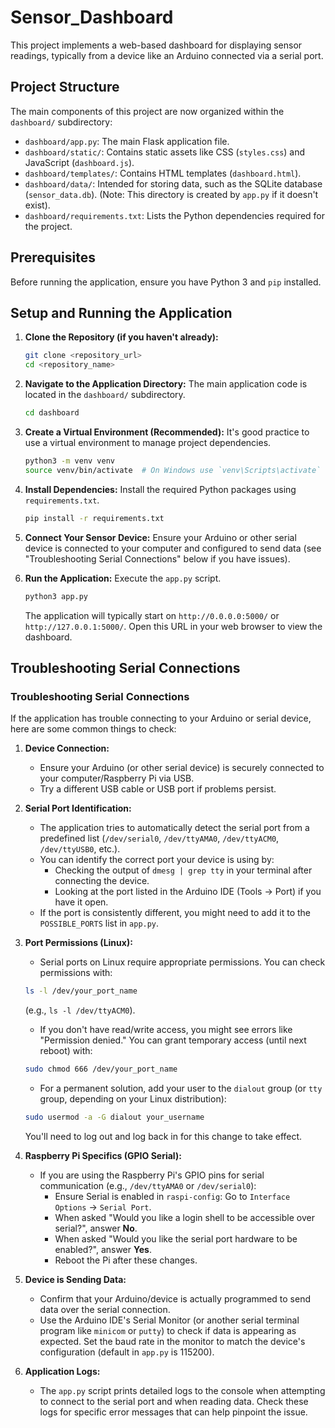 # Sensor_Dashboard

This project implements a web-based dashboard for displaying sensor readings, typically from a device like an Arduino connected via a serial port.

## Project Structure

The main components of this project are now organized within the `dashboard/` subdirectory:

*   `dashboard/app.py`: The main Flask application file.
*   `dashboard/static/`: Contains static assets like CSS (`styles.css`) and JavaScript (`dashboard.js`).
*   `dashboard/templates/`: Contains HTML templates (`dashboard.html`).
*   `dashboard/data/`: Intended for storing data, such as the SQLite database (`sensor_data.db`). (Note: This directory is created by `app.py` if it doesn't exist).
*   `dashboard/requirements.txt`: Lists the Python dependencies required for the project.

## Prerequisites

Before running the application, ensure you have Python 3 and `pip` installed.

## Setup and Running the Application

1.  **Clone the Repository (if you haven't already):**
    ```bash
    git clone <repository_url>
    cd <repository_name>
    ```

2.  **Navigate to the Application Directory:**
    The main application code is located in the `dashboard/` subdirectory.
    ```bash
    cd dashboard
    ```

3.  **Create a Virtual Environment (Recommended):**
    It's good practice to use a virtual environment to manage project dependencies.
    ```bash
    python3 -m venv venv
    source venv/bin/activate  # On Windows use `venv\Scripts\activate`
    ```

4.  **Install Dependencies:**
    Install the required Python packages using `requirements.txt`.
    ```bash
    pip install -r requirements.txt
    ```

5.  **Connect Your Sensor Device:**
    Ensure your Arduino or other serial device is connected to your computer and configured to send data (see "Troubleshooting Serial Connections" below if you have issues).

6.  **Run the Application:**
    Execute the `app.py` script.
    ```bash
    python3 app.py
    ```
    The application will typically start on `http://0.0.0.0:5000/` or `http://127.0.0.1:5000/`. Open this URL in your web browser to view the dashboard.

## Troubleshooting Serial Connections

### Troubleshooting Serial Connections

If the application has trouble connecting to your Arduino or serial device, here are some common things to check:

1.  **Device Connection:**
    *   Ensure your Arduino (or other serial device) is securely connected to your computer/Raspberry Pi via USB.
    *   Try a different USB cable or USB port if problems persist.

2.  **Serial Port Identification:**
    *   The application tries to automatically detect the serial port from a predefined list (`/dev/serial0`, `/dev/ttyAMA0`, `/dev/ttyACM0`, `/dev/ttyUSB0`, etc.).
    *   You can identify the correct port your device is using by:
        *   Checking the output of `dmesg | grep tty` in your terminal after connecting the device.
        *   Looking at the port listed in the Arduino IDE (Tools -> Port) if you have it open.
    *   If the port is consistently different, you might need to add it to the `POSSIBLE_PORTS` list in `app.py`.

3.  **Port Permissions (Linux):**
    *   Serial ports on Linux require appropriate permissions. You can check permissions with:
      ```bash
      ls -l /dev/your_port_name
      ```
      (e.g., `ls -l /dev/ttyACM0`).
    *   If you don't have read/write access, you might see errors like "Permission denied." You can grant temporary access (until next reboot) with:
      ```bash
      sudo chmod 666 /dev/your_port_name
      ```
    *   For a permanent solution, add your user to the `dialout` group (or `tty` group, depending on your Linux distribution):
      ```bash
      sudo usermod -a -G dialout your_username
      ```
      You'll need to log out and log back in for this change to take effect.

4.  **Raspberry Pi Specifics (GPIO Serial):**
    *   If you are using the Raspberry Pi's GPIO pins for serial communication (e.g., `/dev/ttyAMA0` or `/dev/serial0`):
        *   Ensure Serial is enabled in `raspi-config`: Go to `Interface Options` -> `Serial Port`.
        *   When asked "Would you like a login shell to be accessible over serial?", answer **No**.
        *   When asked "Would you like the serial port hardware to be enabled?", answer **Yes**.
        *   Reboot the Pi after these changes.

5.  **Device is Sending Data:**
    *   Confirm that your Arduino/device is actually programmed to send data over the serial connection.
    *   Use the Arduino IDE's Serial Monitor (or another serial terminal program like `minicom` or `putty`) to check if data is appearing as expected. Set the baud rate in the monitor to match the device's configuration (default in `app.py` is 115200).

6.  **Application Logs:**
    *   The `app.py` script prints detailed logs to the console when attempting to connect to the serial port and when reading data. Check these logs for specific error messages that can help pinpoint the issue.
